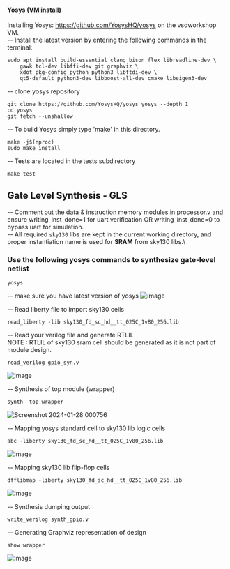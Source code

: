#### Yosys (VM install)

Installing Yosys: https://github.com/YosysHQ/yosys on the vsdworkshop VM.\
-- Install the latest version by entering the following commands in the terminal:
```
sudo apt install build-essential clang bison flex libreadline-dev \
    gawk tcl-dev libffi-dev git graphviz \
    xdot pkg-config python python3 libftdi-dev \
    qt5-default python3-dev libboost-all-dev cmake libeigen3-dev
```
-- clone yosys repository 
```
git clone https://github.com/YosysHQ/yosys yosys --depth 1
cd yosys
git fetch --unshallow
```
-- To build Yosys simply type 'make' in this directory.
```
make -j$(nproc)
sudo make install
```
-- Tests are located in the tests subdirectory
```
make test
```

## Gate Level Synthesis - GLS
-- Comment out the data & instruction memory modules in processor.v and ensure writing_inst_done=1 for uart verification OR writing_inst_done=0 to bypass uart for simulation.\
-- All required ```sky130``` libs are kept in the current working directory, and proper instantiation name is used for **SRAM** from sky130 libs.\

### Use the following yosys commands to synthesize gate-level netlist
```
yosys
```
--  make sure you have latest version of yosys 
![image](https://github.com/AbrarShaikh/RISC-V-Design/assets/34272376/91d27273-68d3-435e-8872-c7faede5b003)

-- Read liberty file to import sky130 cells
```
read_liberty -lib sky130_fd_sc_hd__tt_025C_1v80_256.lib
```
-- Read your verilog file and generate RTLIL\
NOTE : RTLIL of sky130 sram cell should be generated as it is not part of module design.
```
read_verilog gpio_syn.v
```
![image](https://github.com/AbrarShaikh/RISC-V-Design/assets/34272376/cb569ac4-363c-4555-91bc-595371c80118)

-- Synthesis of top module (wrapper)
```
synth -top wrapper
```
![Screenshot 2024-01-28 000756](https://github.com/AbrarShaikh/RISC-V-Design/assets/34272376/62219721-2b8f-4670-ae95-5334ca2d6804)

-- Mapping yosys standard cell to sky130 lib logic cells
```
abc -liberty sky130_fd_sc_hd__tt_025C_1v80_256.lib
```
![image](https://github.com/AbrarShaikh/RISC-V-Design/assets/34272376/36fa5ee3-4074-4840-a09f-12065d25bfd4)

-- Mapping sky130 lib flip-flop cells
```
dfflibmap -liberty sky130_fd_sc_hd__tt_025C_1v80_256.lib
```
![image](https://github.com/AbrarShaikh/RISC-V-Design/assets/34272376/edd62d16-149f-4d3a-b033-a34c2b19e4c0)

-- Synthesis dumping output
```
write_verilog synth_gpio.v
```
-- Generating Graphviz representation of design
```
show wrapper
```
![image](https://github.com/AbrarShaikh/RISC-V-Design/assets/34272376/68fbbf48-24b7-46ec-90e2-dacb437e4068)

